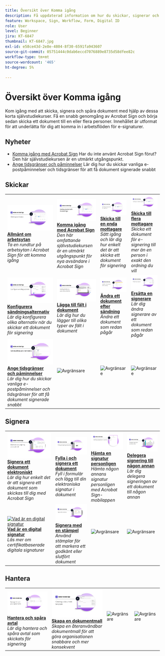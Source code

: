 ```yaml
---
title: Översikt över Komma igång
description: Få uppdaterad information om hur du skickar, signerar och spårar dokument med dessa korta stegvisa självstudiekurser
feature: Workspace, Sign, Workflow, Form, Digital ID
role: User
level: Beginner
jira: KT-6847
thumbnail: KT-6847.jpg
exl-id: e58ce43d-2e8e-4804-8f30-6591fa943607
source-git-commit: 05751444c0dab6eccd7076889e8735d58dfee82c
workflow-type: tm+mt
source-wordcount: '465'
ht-degree: 5%

---
```


# Översikt över Komma igång

Kom igång med att skicka, signera och spåra dokument med hjälp av dessa korta självstudiekurser. Få en snabb genomgång av Acrobat Sign och börja sedan skicka ett dokument till en eller flera personer. Innehållet är utformat för att underlätta för dig att komma in i arbetsflöden för e-signaturer.

## Nyheter

* [Komma igång med Acrobat Sign](new-sender.md)
Har du inte använt Acrobat Sign förut? Den här självstudiekursen är en utmärkt utgångspunkt.
* [Ange tidsgränser och påminnelser](set-deadlines-reminders.md)
Lär dig hur du skickar vanliga e-postpåminnelser och tidsgränser för att få dokument signerade snabbt

## Skickar

<table style="table-layout:fixed">
<tr>
 <td>
    <a href="quick-tour.md">
      <img alt="Allmänt om arbetsytan" src="../assets/workspace_1280.png" />
    </a>
    <div>
    <a href="quick-tour.md"><strong>Allmänt om arbetsytan</strong></a>
    </div>
    <em>Ta en rundtur på arbetsytan i Acrobat Sign för att komma igång</em>
    <br>
  </td>
  <td>
    <a href="new-sender.md">
      <img alt="Komma igång med Acrobat Sign" src="../assets/gettingstartednew.png" />
    </a>
    <div>
    <a href="new-sender.md"><strong>Komma igång med Acrobat Sign</strong></a>
    </div>
    <em>Den här omfattande självstudiekursen är en utmärkt utgångspunkt för nya avsändare i Acrobat Sign</em>
    <br>
  </td>
  <td>
    <a href="send-to-single-recipient.md">
      <img alt="Skickar till en mottagare" src="../assets/Send-to-single-recipient.png" />
    </a>
    <div>
    <a href="send-to-single-recipient.md"><strong>Skicka till en enda mottagare</strong></a>
    </div>
    <em>Sätt igång och lär dig hur enkelt det är att skicka ett dokument för signering</em>
    <br>
  </td>
  <td>
    <a href="send-to-multiple-recipients.md">
      <img alt="Skicka till flera mottagare" src="../assets/Sending-to-multiple-recipients.png" />
    </a>
    <div>
    <a href="send-to-multiple-recipients.md"><strong>Skicka till flera mottagare</strong></a>
    </div>
    <em>Skicka ett dokument för e-signering till mer än en person i exakt den ordning du vill</em>
    <br>
  </td>
</tr>
<tr>
  <td>
    <a href="sending-options.md">
      <img alt="Konfigurera sändningsalternativ" src="../assets/Sendingoptions.png" />
    </a>
    <div>
    <a href="sending-options.md"><strong>Konfigurera sändningsalternativ</strong></a>
    </div>
    <em>Lär dig konfigurera olika alternativ när du skickar ett dokument för signering</em>
    <br>
  </td>
  <td>
    <a href="adding-fields.md">
      <img alt="Lägga till fält i dokument" src="../assets/AddingFields.png" />
    </a>
    <div>
    <a href="adding-fields.md"><strong>Lägga till fält i dokument</strong></a>
    </div>
    <em>Lär dig hur du lägger till olika typer av fält i dokument</em>
    <br>
  </td>
  <td>
    <a href="modify-in-flight.md">
      <img alt="Ändra ett dokument efter sändning" src="../assets/Modifying-sending.png" />
    </a>
    <div>
    <a href="modify-in-flight.md"><strong>Ändra ett dokument efter sändning</strong></a>
    </div>
    <em>Ändra ett dokument som redan pågår</em>
    <br>
  </td>
  <td>
    <a href="replace-signer.md">
      <img alt="Ersätta en signerare" src="../assets/replace-signer.png" />
    </a>
    <div>
    <a href="replace-signer.md"><strong>Ersätta en signerare</strong></a>
    </div>
    <em>Lär dig ändra signerare av ett dokument som redan pågår</em>
     <br>
  </td>
</tr>
<tr>
  <td>
      <a href="set-deadlines-reminders.md">
        <img alt="Ange tidsgränser och påminnelser" src="../assets/Reminders.png" />
      </a>
      <div>
      <a href="set-deadlines-reminders.md"><strong>Ange tidsgränser och påminnelser</strong></a>
      </div>
      <em>Lär dig hur du skickar vanliga e-postpåminnelser och tidsgränser för att få dokument signerade snabbt</em>
      <br>
    </td> 
  <td>
      <img alt="Avgränsare" src="../assets/Whitespacer.png" />
      <div>
      <br>
    </td>
    <td>
      <img alt="Avgränsare" src="../assets/Whitespacer.png" />
      <div>
      <br>
    </td>
    <td>
      <img alt="Avgränsare" src="../assets/Whitespacer.png" />
      <div>
      <br>
    </td>
</tr>
</table>

## Signera

<table style="table-layout:fixed">
<tr>
  <td>
    <a href="electronically-sign-a-document.md">
      <img alt="Signera ett dokument elektroniskt" src="../assets/Electronically-sign.png" />
    </a>
    <div>
    <a href="electronically-sign-a-document.md"><strong>Signera ett dokument elektroniskt</strong></a>
    </div>
    <em>Lär dig hur enkelt det är att signera ett dokument som skickas till dig med Acrobat Sign</em>
    <br>
  </td>
  <td>
    <a href="fill-and-sign.md">
      <img alt="Fylla i och signera ett dokument" src="../assets/FillandSign.png" />
    </a>
    <div>
    <a href="fill-and-sign.md"><strong>Fylla i och signera ett dokument</strong></a>
    </div>
    <em>Fyll i formulär och lägg till din elektroniska signatur i dokument</em>
    <br>
  </td>
  <td>
    <a href="sign-in-person.md">
      <img alt="Hämta en signatur personligen" src="../assets/In-person.png" />
    </a>
    <div>
    <a href="sign-in-person.md"><strong>Hämta en signatur personligen</strong></a>
    </div>
    <em>Hämta någon annans signatur personligen med Acrobat Sign-mobilappen</em>
    <br>
  </td>
  <td>
    <a href="delegate-signing.md">
      <img alt="Delegera signering till någon annan" src="../assets/Delegatesigning.png" />
    </a>
    <div>
    <a href="delegate-signing.md"><strong>Delegera signering till någon annan</strong></a>
    </div>
    <em>Lär dig delegera signeringen av ett dokument till någon annan</em>
    <br>
  </td>
</tr>
<tr>
  <td>
    <a href="sign-with-a-digital-signature.md">
      <img alt="Vad är en digital signatur" src="../assets/Whatisdigsig_1280.jpg" />
    </a>
    <div>
    <a href="sign-with-a-digital-signature.md"><strong>Vad är en digital signatur</strong></a>
    </div>
    <em>Läs mer om certifikatbaserade digitala signaturer</em>
    <br>
  </td>
  <td>
    <a href="sign-with-a-stamp.md">
      <img alt="Signera med en stämpel" src="../assets/Stamp.png" />
    </a>
    <div>
    <a href="sign-with-a-stamp.md"><strong>Signera med en stämpel</strong></a>
    </div>
    <em>Använd stämplar för att markera ett godkänt eller slutfört dokument</em>
     <br>
  </td> 
 <td>
    <img alt="Avgränsare" src="../assets/Grayspacer.png" />
    <div>
    <br>
  </td>
  <td>
    <img alt="Avgränsare" src="../assets/Grayspacer.png" />
    <div>
    <br>
  </td>
</tr>  
</table>

## Hantera

<table style="table-layout:fixed">
<tr>
  <td>
    <a href="manage-and-track.md">
      <img alt="Hantera och spåra avtal" src="../assets/Manage_1280.png" />
    </a>
    <div>
    <a href="manage-and-track.md"><strong>Hantera och spåra avtal</strong></a>
    </div>
    <em>Lär dig hantera och spåra avtal som skickats för signering</em>
    <br>
  </td>
  <td>
    <a href="../sign-advanced-users/create-a-template.md">
      <img alt="Skapa en dokumentmall" src="../assets/Template.png" />
    </a>
    <div>
    <a href="../sign-advanced-users/create-a-template.md"><strong>Skapa en dokumentmall</strong></a>
    </div>
    <em>Skapa en återanvändbar dokumentmall för att göra organisationen snabbare och mer konsekvent</em>
    <br>
  </td>
  <td>
    <img alt="Avgränsare" src="../assets/Whitespacer.png" />
    <div>
    <br>
  </td>
  <td>
    <img alt="Avgränsare" src="../assets/Whitespacer.png" />
    <div>
    <br>
  </td>
</tr>
</table>
